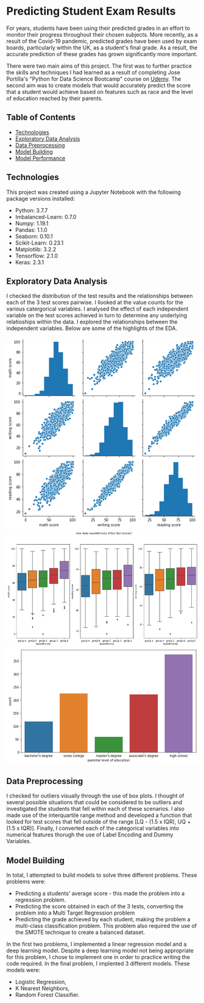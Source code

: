 # Predicting Student Exam Results

For years, students have been using their predicted grades in an effort to monitor their progress throughout their chosen subjects. More recently, as a result of the Covid-19 pandemic, predicted grades have been used by exam boards, particularly within the UK, as a student's final grade. As a result, the accurate prediction of these grades has grown significantly more important.

There were two main aims of this project. The first was to further practice the skills and techniques I had learned as a result of completing Jose Portilla's "Python for Data Science Bootcamp" course on [Udemy](https://www.udemy.com/course/python-for-data-science-and-machine-learning-bootcamp/learn/lecture/17739846?start=0). The second aim was to create models that would accurately predict the score that a student would achieve based on features such as race and the level of education reached by their parents.

## Table of Contents

* [Technologies](#technologies)
* [Exploratory Data Analysis](#exploratory_data_analysis)
* [Data Preprocessing](#data_preprocessing)
* [Model Building](#model_building)
* [Model Performance](#model_performance)

## Technologies

This project was created using a Jupyter Notebook with the following package versions installed:

* Python: 3.7.7
* Imbalanced-Learn: 0.7.0
* Numpy: 1.19.1
* Pandas: 1.1.0
* Seaborn: 0.10.1
* Scikit-Learn: 0.23.1
* Matplotlib: 3.2.2
* Tensorflow: 2.1.0
* Keras: 2.3.1

## Exploratory Data Analysis

I checked the distribution of the test results and the relationships between each of the 3 test scores pairwise. I llooked at the value counts for the various catergorical variables. I analysed the effect of each independent variable on the test scores achieved in turn to determine any underlying relatioships within the data. I explored the relationships between the independent variables. Below are some of the highlights of the EDA.

![alt text](https://github.com/sykes14596/Student_Exam_Results/blob/master/Images/test_scores_pairplot.png "Test Scores Pairplot")
![alt text](https://github.com/sykes14596/Student_Exam_Results/blob/master/Images/race_v_scores_boxplot.png "Race v Scores Boxplot")
![alt text](https://github.com/sykes14596/Student_Exam_Results/blob/master/Images/parent_education_countplot.png "Parental Education Countplot")

## Data Preprocessing

I checked for outliers visually through the use of box plots. I thought of several possible situations that could be considered to be outliers and investigated the students that fell within each of these scenarios. I also made use of the interquartile range method and developed a function that looked for test scores that fell outside of the range [LQ - (1.5 x IQR), UQ + (1.5 x IQR)]. Finally, I converted each of the categorical variables into numerical features thorugh the use of Label Encoding and Dummy Variables.

## Model Building

In total, I attempted to build models to solve three different problems. These problems were:

* Predicting a students' average score - this made the problem into a regression problem.
* Predicting the score obtained in each of the 3 tests, converting the problem into a Multi Target Regression problem
* Predicting the grade achieved by each student, making the problem a multi-class classification problem. This problem also required the use of the SMOTE technique to create a balanced dataset.

In the first two problems, I implemented a linear regression model and a deep learning model. Despite a deep learning model not being appropriate for this problem, I chose to implement one in order to practice writing the code required. In the final problem, I implented 3 different models. These models were:

* Logistic Regression,
* K Nearest Neighbors,
* Random Forest Classifier.

